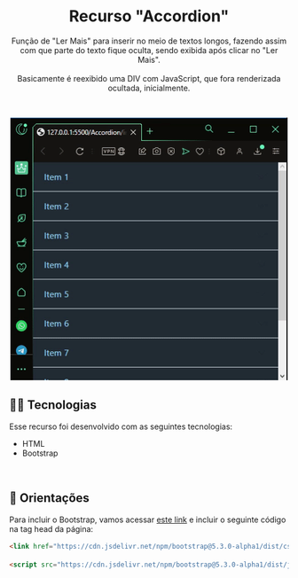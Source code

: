 <h1 align="center"> Recurso "Accordion"</h1>

<p align="center">
Função de "Ler Mais" para inserir no meio de textos longos, fazendo assim com que parte do texto fique oculta, sendo exibida após clicar no "Ler Mais".
<br><br>
Basicamente é reexibido uma DIV com JavaScript, que fora renderizada ocultada, inicialmente.
</p>

<br>

<p align="center">
  <img src="https://raw.githubusercontent.com/aylmerbolzan/Short-Tips/master/assets/accordion.gif">
</p>

## 👨‍💻 Tecnologias

Esse recurso foi desenvolvido com as seguintes tecnologias:

- HTML
- Bootstrap

<br>

## 📣 Orientações

Para incluir o Bootstrap, vamos acessar <a href="https://getbootstrap.com">este link</a> e incluir o seguinte código na tag head da página:

```html
<link href="https://cdn.jsdelivr.net/npm/bootstrap@5.3.0-alpha1/dist/css/bootstrap.min.css" rel="stylesheet" integrity="sha384-GLhlTQ8iRABdZLl6O3oVMWSktQOp6b7In1Zl3/Jr59b6EGGoI1aFkw7cmDA6j6gD" crossorigin="anonymous">

<script src="https://cdn.jsdelivr.net/npm/bootstrap@5.3.0-alpha1/dist/js/bootstrap.bundle.min.js" integrity="sha384-w76AqPfDkMBDXo30jS1Sgez6pr3x5MlQ1ZAGC+nuZB+EYdgRZgiwxhTBTkF7CXvN" crossorigin="anonymous"></script>
```
